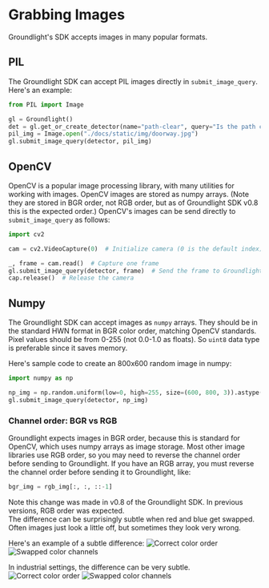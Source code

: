 # Grabbing Images

Groundlight's SDK accepts images in many popular formats.

## PIL

The Groundlight SDK can accept PIL images directly in `submit_image_query`.  Here's an example:

```python
from PIL import Image

gl = Groundlight()
det = gl.get_or_create_detector(name="path-clear", query="Is the path clear?")
pil_img = Image.open("./docs/static/img/doorway.jpg")
gl.submit_image_query(detector, pil_img)
```

## OpenCV

OpenCV is a popular image processing library, with many utilities for working with images.
OpenCV images are stored as numpy arrays.  (Note they are stored in BGR order, not RGB order, but as of Groundlight SDK v0.8 this is the expected order.)
OpenCV's images can be send directly to `submit_image_query` as follows:

```python notest
import cv2

cam = cv2.VideoCapture(0)  # Initialize camera (0 is the default index)

_, frame = cam.read()  # Capture one frame
gl.submit_image_query(detector, frame)  # Send the frame to Groundlight
cap.release()  # Release the camera
```


## Numpy

The Groundlight SDK can accept images as `numpy` arrays. They should be in the standard HWN format in BGR color order, matching OpenCV standards.
Pixel values should be from 0-255 (not 0.0-1.0 as floats). So `uint8` data type is preferable since it saves memory.

Here's sample code to create an 800x600 random image in numpy:

```python notest
import numpy as np

np_img = np.random.uniform(low=0, high=255, size=(600, 800, 3)).astype(np.uint8)
gl.submit_image_query(detector, np_img)
```

### Channel order: BGR vs RGB

Groundlight expects images in BGR order, because this is standard for OpenCV, which uses numpy arrays as image storage.
Most other image libraries use RGB order, so you may need to reverse the channel order before sending to Groundlight.
If you have an RGB array, you must reverse the channel order before sending it to Groundlight, like:

```python notest
bgr_img = rgb_img[:, :, ::-1]
```

Note this change was made in v0.8 of the Groundlight SDK.  In previous versions, RGB order was expected.  
The difference can be surprisingly subtle when red and blue get swapped.  Often images just look a little off, but sometimes they look very wrong.

Here's an example of a subtle difference:
![Correct color order](/img/michonne.jpg)
![Swapped color channels](/img/michonne-bgr.jpg)

In industrial settings, the difference can be very subtle.
![Correct color order](/img/cnc-gripper.jpg)
![Swapped color channels](/img/cnc-gripper-bgr.jpg)


